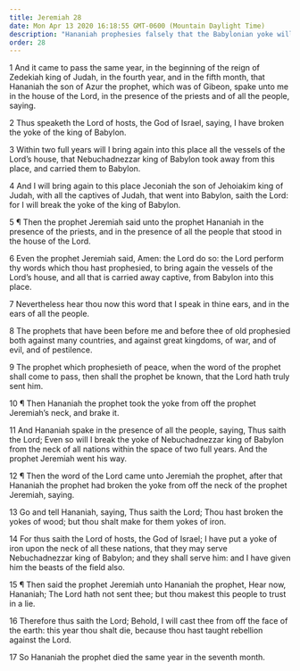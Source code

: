 ```yaml
---
title: Jeremiah 28
date: Mon Apr 13 2020 16:18:55 GMT-0600 (Mountain Daylight Time)
description: "Hananiah prophesies falsely that the Babylonian yoke will be broken."
order: 28
---
```


1 And it came to pass the same year, in the beginning of the reign of Zedekiah king of Judah, in the fourth year, and in the fifth month, that Hananiah the son of Azur the prophet, which was of Gibeon, spake unto me in the house of the Lord, in the presence of the priests and of all the people, saying.

2 Thus speaketh the Lord of hosts, the God of Israel, saying, I have broken the yoke of the king of Babylon.

3 Within two full years will I bring again into this place all the vessels of the Lord’s house, that Nebuchadnezzar king of Babylon took away from this place, and carried them to Babylon.

4 And I will bring again to this place Jeconiah the son of Jehoiakim king of Judah, with all the captives of Judah, that went into Babylon, saith the Lord: for I will break the yoke of the king of Babylon.

5 ¶ Then the prophet Jeremiah said unto the prophet Hananiah in the presence of the priests, and in the presence of all the people that stood in the house of the Lord.

6 Even the prophet Jeremiah said, Amen: the Lord do so: the Lord perform thy words which thou hast prophesied, to bring again the vessels of the Lord’s house, and all that is carried away captive, from Babylon into this place.

7 Nevertheless hear thou now this word that I speak in thine ears, and in the ears of all the people.

8 The prophets that have been before me and before thee of old prophesied both against many countries, and against great kingdoms, of war, and of evil, and of pestilence.

9 The prophet which prophesieth of peace, when the word of the prophet shall come to pass, then shall the prophet be known, that the Lord hath truly sent him.

10 ¶ Then Hananiah the prophet took the yoke from off the prophet Jeremiah’s neck, and brake it.

11 And Hananiah spake in the presence of all the people, saying, Thus saith the Lord; Even so will I break the yoke of Nebuchadnezzar king of Babylon from the neck of all nations within the space of two full years. And the prophet Jeremiah went his way.

12 ¶ Then the word of the Lord came unto Jeremiah the prophet, after that Hananiah the prophet had broken the yoke from off the neck of the prophet Jeremiah, saying.

13 Go and tell Hananiah, saying, Thus saith the Lord; Thou hast broken the yokes of wood; but thou shalt make for them yokes of iron.

14 For thus saith the Lord of hosts, the God of Israel; I have put a yoke of iron upon the neck of all these nations, that they may serve Nebuchadnezzar king of Babylon; and they shall serve him: and I have given him the beasts of the field also.

15 ¶ Then said the prophet Jeremiah unto Hananiah the prophet, Hear now, Hananiah; The Lord hath not sent thee; but thou makest this people to trust in a lie.

16 Therefore thus saith the Lord; Behold, I will cast thee from off the face of the earth: this year thou shalt die, because thou hast taught rebellion against the Lord.

17 So Hananiah the prophet died the same year in the seventh month.
